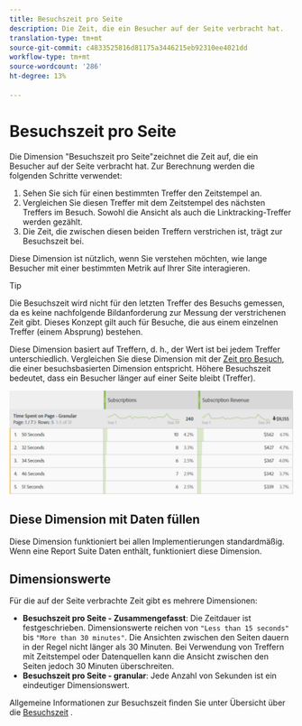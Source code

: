 ```yaml
---
title: Besuchszeit pro Seite
description: Die Zeit, die ein Besucher auf der Seite verbracht hat.
translation-type: tm+mt
source-git-commit: c4833525816d81175a3446215eb92310ee4021dd
workflow-type: tm+mt
source-wordcount: '286'
ht-degree: 13%

---
```



# Besuchszeit pro Seite

Die Dimension &quot;Besuchszeit pro Seite&quot;zeichnet die Zeit auf, die ein Besucher auf der Seite verbracht hat. Zur Berechnung werden die folgenden Schritte verwendet:

1. Sehen Sie sich für einen bestimmten Treffer den Zeitstempel an.
2. Vergleichen Sie diesen Treffer mit dem Zeitstempel des nächsten Treffers im Besuch. Sowohl die Ansicht als auch die Linktracking-Treffer werden gezählt.
3. Die Zeit, die zwischen diesen beiden Treffern verstrichen ist, trägt zur Besuchszeit bei.

Diese Dimension ist nützlich, wenn Sie verstehen möchten, wie lange Besucher mit einer bestimmten Metrik auf Ihrer Site interagieren.

>[!TIP]
>
>Die Besuchszeit wird nicht für den letzten Treffer des Besuchs gemessen, da es keine nachfolgende Bildanforderung zur Messung der verstrichenen Zeit gibt. Dieses Konzept gilt auch für Besuche, die aus einem einzelnen Treffer (einem Absprung) bestehen.

Diese Dimension basiert auf Treffern, d. h., der Wert ist bei jedem Treffer unterschiedlich. Vergleichen Sie diese Dimension mit der [Zeit pro Besuch](time-spent-per-visit.md), die einer besuchsbasierten Dimension entspricht. Höhere Besuchszeit bedeutet, dass ein Besucher länger auf einer Seite bleibt (Treffer).

![Besuchszeit pro Seite](../metrics/assets/time-spent2.png)

## Diese Dimension mit Daten füllen

Diese Dimension funktioniert bei allen Implementierungen standardmäßig. Wenn eine Report Suite Daten enthält, funktioniert diese Dimension.

## Dimensionswerte

Für die auf der Seite verbrachte Zeit gibt es mehrere Dimensionen:

* **Besuchszeit pro Seite - Zusammengefasst**: Die Zeitdauer ist festgeschrieben. Dimensionswerte reichen von `"Less than 15 seconds"` bis `"More than 30 minutes"`. Die Ansichten zwischen den Seiten dauern in der Regel nicht länger als 30 Minuten. Bei Verwendung von Treffern mit Zeitstempel oder Datenquellen kann die Ansicht zwischen den Seiten jedoch 30 Minuten überschreiten.
* **Besuchszeit pro Seite - granular**: Jede Anzahl von Sekunden ist ein eindeutiger Dimensionswert.

Allgemeine Informationen zur Besuchszeit finden Sie unter Übersicht über die [Besuchszeit](../metrics/time-spent.md) .
